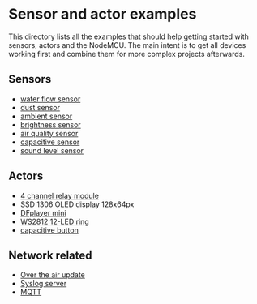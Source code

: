 # Sensor and actor examples
This directory lists all the examples that should help getting started with sensors, actors and the NodeMCU. 
The main intent is to get all devices working first and combine them for more complex projects afterwards.

## Sensors
* [water flow sensor](flowsensor)
* [dust sensor](dustsensor)
* [ambient sensor](bme280)
* [brightness sensor](ts2561)
* [air quality sensor](ccs811)
* [capacitive sensor](capacitivesensor)
* [sound level sensor](soundlevel)

## Actors
* [4 channel relay module](relay)
* SSD 1306 OLED display 128x64px
* [DFplayer mini](dfplayer)
* [WS2812 12-LED ring](ledring)
* [capacitive button](capacitivebutton)

## Network related
* [Over the air update](ota)
* [Syslog server](syslog)
* [MQTT](mqtt)